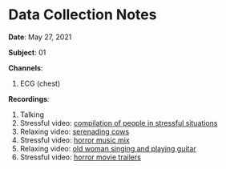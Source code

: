 # Data Collection Notes

**Date**: May 27, 2021

**Subject**: 01

**Channels**:
1. ECG (chest)

**Recordings**:

1. Talking
2. Stressful video: [compilation of people in stressful situations](https://youtu.be/xv_79-p6SPM)
3. Relaxing video: [serenading cows](https://youtu.be/qs_-emj1qR4)
4. Stressful video: [horror music mix](https://youtu.be/i5jLt1rTL5k)
5. Relaxing video: [old woman singing and playing guitar](https://youtu.be/Suo6GDfSMrs)
6. Stressful video: [horror movie trailers](https://youtu.be/HWR-j-U39C0)
